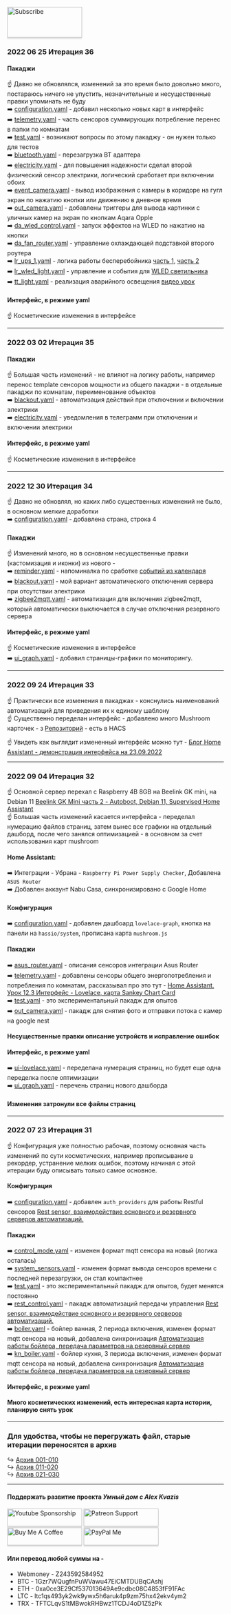 <a href="https://www.youtube.com/channel/UCcq9onYHbs6go3kDpfBoqhg?sub_confirmation=1" target="_blank"><img src="https://raw.githubusercontent.com/kvazis/training/master/lessons/img/subscribe.png" alt="Subscribe" style="height: 71px !important;width: 174px !important;box-shadow: 0px 3px 2px 0px rgba(190, 190, 190, 0.5) !important;-webkit-box-shadow: 0px 3px 2px 0px rgba(190, 190, 190, 0.5) !important;" ></a>


### 2022 06 25 Итерация 36


#### Пакаджи    
:point_up: Давно не обновлялся, изменений за это время было довольно много, постараюсь ничего не упустить, незначительные и несущественные правки упоминать не буду    
:arrow_right: [configuration.yaml](https://github.com/kvazis/newHA/blob/master/configuration.yaml) - добавил несколько новых карт в интерфейс     
:arrow_right: [telemetry.yaml](https://github.com/kvazis/newHA/blob/master/includes/packages/telemetry.yaml) - часть сенсоров суммирующих потребление перенес в папки по комнатам    
:arrow_right: [test.yaml](https://github.com/kvazis/newHA/blob/master/includes/packages/test.yaml) - возникают вопросы по этому пакаджу - он нужен только для тестов    
:arrow_right: [bluetooth.yaml](https://github.com/kvazis/newHA/blob/master/includes/packages/Control/bluetooth.yaml) - перезагрузка BT адаптера    
:arrow_right: [electricity.yaml](https://github.com/kvazis/newHA/blob/master/includes/packages/Control/electricity.yaml) - для повышения надежности сделал второй физический сенсор электрики, логический сработает при включении обоих    
:arrow_right: [event_camera.yaml](https://github.com/kvazis/newHA/blob/master/includes/packages/Outdoor/event_camera.yaml) - вывод изображения с камеры в коридоре на гугл экран по нажатию кнопки или движению в дневное время    
:arrow_right: [out_camera.yaml](https://github.com/kvazis/newHA/blob/master/includes/packages/Outdoor/out_camera.yaml) - добавлены триггеры для вывода картинки с уличных камер на экран по кнопкам Aqara Opple    
:arrow_right: [da_wled_control.yaml](https://github.com/kvazis/newHA/blob/master/includes/packages/Room_DA/da_wled_control.yaml) - запуск эффектов на WLED по нажатию на кнопки    
:arrow_right: [da_fan_router.yaml](https://github.com/kvazis/newHA/blob/master/includes/packages/Room_DA/da_fan_router.yaml) - управление охлаждающей подставкой второго роутера    
:arrow_right: [lr_ups_1.yaml](https://github.com/kvazis/newHA/blob/master/includes/packages/Room_LR/lr_ups_1.yaml) - логика работы бесперебойника [часть 1](https://youtu.be/SAfi_6aKyfE), [часть 2](https://youtu.be/7ekRAkPX7PQ)    
:arrow_right: [lr_wled_light.yaml](https://github.com/kvazis/newHA/blob/master/includes/packages/Room_LR/lr_wled_light.yaml) - управление и события для [WLED светильника](https://youtu.be/CdS8M7rJumI)    
:arrow_right: [tt_light.yaml](https://github.com/kvazis/newHA/blob/master/includes/packages/Room_TT/tt_light.yaml) - реализация аварийного освещения [видео урок](https://youtu.be/_DwgWu9SBso)    


#### Интерфейс, в режиме yaml    
:point_up: Косметические изменения в интерфейсе    

____

### 2022 03 02 Итерация 35


#### Пакаджи    
:point_up: Большая часть изменений - не влияют на логику работы, например перенос template сенсоров мощности из общего пакаджи - в отдельные пакаджи по комнатам, переименование объектов    
:arrow_right: [blackout.yaml](https://github.com/kvazis/newHA/blob/master/includes/packages/Control/blackout.yaml) - автоматизация действий при отключении и включении электрики    
:arrow_right: [electricity.yaml](https://github.com/kvazis/newHA/blob/master/includes/packages/Control/electricity.yaml) - уведомления в телеграмм при отключении и включении электрики    


#### Интерфейс, в режиме yaml    
:point_up: Косметические изменения в интерфейсе    

____

### 2022 12 30 Итерация 34

:point_up: Давно не обновлял, но каких либо существенных изменений не было, в основном мелкие доработки    
:arrow_right: [configuration.yaml](https://github.com/kvazis/newHA/blob/master/configuration.yaml) - добавлена страна, строка 4    

#### Пакаджи    
:point_up: Изменений много, но в основном несущественные правки (кастомизация и иконки) из нового -     
:arrow_right: [reminder.yaml](https://github.com/kvazis/newHA/blob/master/includes/packages/Calendar/reminder.yaml) - напоминалка по сработке [событий из календаря](https://youtu.be/nLNq187Fcps)    
:arrow_right: [blackout.yaml](https://github.com/kvazis/newHA/blob/master/includes/packages/Control/blackout.yaml) - мой вариант автоматического отключения сервера при отсутствии электрики    
:arrow_right: [zigbee2mqtt.yaml](https://github.com/kvazis/newHA/blob/master/includes/packages/Control/zigbee2mqtt.yaml) - автоматизация для включения zigbee2mqtt, который автоматически выключается в случае отключения резервного сервера    


#### Интерфейс, в режиме yaml    
:point_up: Косметические изменения в интерфейсе    
:arrow_right: [ui_graph.yaml](https://github.com/kvazis/newHA/blob/master/ui_graph.yaml) - добавил страницы-графики по мониторингу. 

____


### 2022 09 24 Итерация 33

:point_up: Практически все изменения в пакаджах - конснулись наименований автоматизаций для приведения их к единому шаблону    
:point_up: Существенно переделан интерфейс - добавлено много Mushroom карточек - з [Репозиторий](https://github.com/piitaya/lovelace-mushroom)  - есть в HACS    

:point_up: Увидеть как выглядит измененный интерфейс можно тут - [Блог Home Assistant - демонстрация интерфейса на 23.09.2022](https://youtu.be/isd66esUA5Y)    

____
### 2022 09 04 Итерация 32   

:point_up: Основной сервер перехал с Raspberry 4B 8GB на Beelink GK mini, на Debian 11 [Beelink GK Mini часть 2 - Autoboot, Debian 11, Supervised Home Assistant](https://youtu.be/RqW5q-0RYio)    
:point_up: Большая часть изменений касается интерфейса - переделал нумерацию файлов страниц, затем вынес все графики на отдельный дашборд, после чего занялся оптимизацией - в основном за счет использования карт mushroom     

#### Home Assistant:    
:arrow_right: Интеграции - Убрана -  `Raspberry Pi Power Supply Checker`, Добавлена `ASUS Router`    
:arrow_right: Добавлен аккаунт Nabu Casa, синхронизировано с Google Home    

#### Конфигурация    
:arrow_right: [configuration.yaml](https://github.com/kvazis/newHA/blob/master/configuration.yaml) - добавлен дашбоард `lovelace-graph`, кнопка на панели на `hassio/system`, прописана карта `mushroom.js`    

#### Пакаджи    
:arrow_right: [asus_router.yaml](https://github.com/kvazis/newHA/blob/master/includes/packages/asus_router.yaml) - описания сенсоров интеграции Asus Router    
:arrow_right: [telemetry.yaml](https://github.com/kvazis/newHA/blob/master/includes/packages/telemetry.yaml) - добавлены сенсоры общего энергопотребления и потребления по комнатам, рассказывал про это тут - [Home Assistant. Урок 12.3 Интерфейс - Lovelace, карта Sankey Chart Card](https://youtu.be/OxJKOp0i3hg)    
:arrow_right: [test.yaml](https://github.com/kvazis/newHA/blob/master/includes/packages/test.yaml) - это экспериментальный пакадж для опытов    
:arrow_right: [out_camera.yaml](https://github.com/kvazis/newHA/blob/master/includes/packages/Outdoor/out_camera.yaml) - пакадж для снятия фото и отправки потока с камер на google nest    
#### Несущественные правки описание устройств и исправление ошибок   

#### Интерфейс, в режиме yaml    
:arrow_right: [ui-lovelace.yaml](https://github.com/kvazis/newHA/blob/master/ui-lovelace.yaml) - переделана нумерация страниц, но будет еще одна переделка после оптимизации    
:arrow_right: [ui_graph.yaml](https://github.com/kvazis/newHA/blob/master/ui_graph.yaml) - перечень страниц нового дашборда    
#### Изменения затронули все файлы страниц    
____
### 2022 07 23 Итерация 31    

:point_up: Конфигурация уже полностью рабочая, поэтому основная часть изменений по сути косметических, например прописывание в рекордер, устранение мелких ошибок, поэтому начиная с этой итерации буду описывать только самое основное.    

#### Конфигурация    
:arrow_right: [configuration.yaml](https://github.com/kvazis/newHA/blob/master/configuration.yaml) - добавлен `auth_providers` для работы Restful сенсоров [Rest sensor, взаимодействие основного и резервного серверов автоматизаций.](https://youtu.be/1KTHQkkGJeU)    

#### Пакаджи    
:arrow_right: [control_mode.yaml](https://github.com/kvazis/newHA/blob/master/includes/packages/control_mode.yaml) - изменен формат mqtt сенсора на новый (логика осталась)    
:arrow_right: [system_sensors.yaml](https://github.com/kvazis/newHA/blob/master/includes/packages/system_sensors.yaml) - изменен формат вывода сенсоров времени с последней перезагрузки, он стал компактнее     
:arrow_right: [test.yaml](https://github.com/kvazis/newHA/blob/master/includes/packages/test.yaml) - это экспериментальный пакадж для опытов, будет менятся постоянно    
:arrow_right: [rest_control.yaml](https://github.com/kvazis/newHA/blob/master/includes/packages/Rest/rest_control.yaml) - пакадж автоматизаций передачи управления [Rest sensor, взаимодействие основного и резервного серверов автоматизаций.](https://youtu.be/1KTHQkkGJeU)    
:arrow_right: [boiler.yaml](https://github.com/kvazis/newHA/blob/master/includes/packages/Room_BT/boiler.yaml) - бойлер ванная, 2 периода включения, изменен формат mqtt сенсора на новый, добавлена синхронизация [Автоматизация работы бойлера, передача параметров на резервный сервер](https://youtu.be/3yAJ-4mT5vk)    
:arrow_right: [kn_boiler.yaml](https://github.com/kvazis/newHA/blob/master/includes/packages/Room_KN/kn_boiler.yaml) - бойлер кухня, 3 периода включения, изменен формат mqtt сенсора на новый, добавлена синхронизация [Автоматизация работы бойлера, передача параметров на резервный сервер](https://youtu.be/3yAJ-4mT5vk)    


#### Интерфейс, в режиме yaml    
#### Много косметических изменений, есть интересная карта истории, планирую снять урок    

____
### Для удобства, чтобы не перегружать файл, старые итерации переносятся в архив    
:arrow_right_hook: [Архив 001-010](https://github.com/kvazis/newHA/blob/master/archive/001-010/README.md)    
:arrow_right_hook: [Архив 011-020](https://github.com/kvazis/newHA/blob/master/archive/011-020/README.md)    
:arrow_right_hook: [Архив 021-030](https://github.com/kvazis/newHA/blob/master/archive/021-030/README.md)    

____
#### Поддержать развитие проекта *Умный дом с Alex Kvazis*    
<a href="https://www.youtube.com/channel/UCcq9onYHbs6go3kDpfBoqhg/join" target="_blank"><img src="https://raw.githubusercontent.com/kvazis/training/master/lessons/img/youtube.png" alt="Youtube Sponsorship" style="height: 41px !important;width: 174px !important;box-shadow: 0px 3px 2px 0px rgba(190, 190, 190, 0.5) !important;-webkit-box-shadow: 0px 3px 2px 0px rgba(190, 190, 190, 0.5) !important;" ></a>
<a href="https://www.patreon.com/alex_kvazis" target="_blank"><img src="https://raw.githubusercontent.com/kvazis/training/master/lessons/img/patreon-button.png" alt="Patreon Support" style="height: 41px !important;width: 174px !important;box-shadow: 0px 3px 2px 0px rgba(190, 190, 190, 0.5) !important;-webkit-box-shadow: 0px 3px 2px 0px rgba(190, 190, 190, 0.5) !important;" ></a>
<a href="https://www.buymeacoffee.com/greatkvazis" target="_blank"><img src="https://raw.githubusercontent.com/kvazis/training/master/lessons/img/buymeacoffee.png" alt="Buy Me A Coffee" style="height: 41px !important;width: 174px !important;box-shadow: 0px 3px 2px 0px rgba(190, 190, 190, 0.5) !important;-webkit-box-shadow: 0px 3px 2px 0px rgba(190, 190, 190, 0.5) !important;" ></a>
<a href="https://www.paypal.com/paypalme/greatkvazis" target="_blank"><img src="https://raw.githubusercontent.com/kvazis/training/master/lessons/img/paypal.png" alt="PayPal Me" style="height: 41px !important;width: 174px !important;box-shadow: 0px 3px 2px 0px rgba(190, 190, 190, 0.5) !important;-webkit-box-shadow: 0px 3px 2px 0px rgba(190, 190, 190, 0.5) !important;" ></a>

#### Или перевод любой суммы на -     
* Webmoney - Z243592584952
* BTC - 1Gzr7WQugfnPuWVawu47EiCMTDUBqCAshj
* ETH - 0xa0ce3E29Cf537013649Ae9cdbc08C4853fF91FAc
* LTC - ltc1qs493yk2wk9ywx5h6aruk4p9zm75hx42ekv4ym2
* TRX - TFTCLqvS1tMBwokRHBwz1TCDJ4oD1Z5zPk